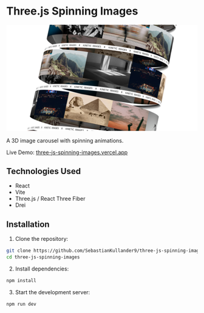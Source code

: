 # Three.js Spinning Images

![Demo Screenshot](public/demo-screenshot.png)

A 3D image carousel with spinning animations.

Live Demo: [three-js-spinning-images.vercel.app](https://three-js-spinning-images.vercel.app)

## Technologies Used

- React
- Vite
- Three.js / React Three Fiber
- Drei

## Installation

1. Clone the repository:

```bash
git clone https://github.com/SebastianKullander9/three-js-spinning-images.git
cd three-js-spinning-images
```

2. Install dependencies:

```bash
npm install
```

3. Start the development server:

```bash
npm run dev
```
